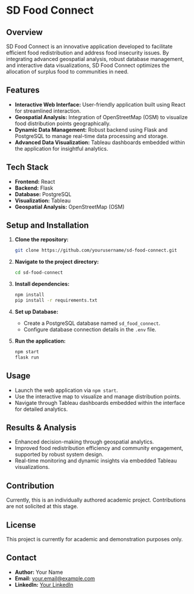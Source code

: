 # SD Food Connect

## Overview

SD Food Connect is an innovative application developed to facilitate efficient food redistribution and address food insecurity issues. By integrating advanced geospatial analysis, robust database management, and interactive data visualizations, SD Food Connect optimizes the allocation of surplus food to communities in need.

## Features

* **Interactive Web Interface:** User-friendly application built using React for streamlined interaction.
* **Geospatial Analysis:** Integration of OpenStreetMap (OSM) to visualize food distribution points geographically.
* **Dynamic Data Management:** Robust backend using Flask and PostgreSQL to manage real-time data processing and storage.
* **Advanced Data Visualization:** Tableau dashboards embedded within the application for insightful analytics.

## Tech Stack

* **Frontend:** React
* **Backend:** Flask
* **Database:** PostgreSQL
* **Visualization:** Tableau
* **Geospatial Analysis:** OpenStreetMap (OSM)

## Setup and Installation

1. **Clone the repository:**

   ```bash
   git clone https://github.com/yourusername/sd-food-connect.git
   ```

2. **Navigate to the project directory:**

   ```bash
   cd sd-food-connect
   ```

3. **Install dependencies:**

   ```bash
   npm install
   pip install -r requirements.txt
   ```

4. **Set up Database:**

   * Create a PostgreSQL database named `sd_food_connect`.
   * Configure database connection details in the `.env` file.

5. **Run the application:**

   ```bash
   npm start
   flask run
   ```

## Usage

* Launch the web application via `npm start`.
* Use the interactive map to visualize and manage distribution points.
* Navigate through Tableau dashboards embedded within the interface for detailed analytics.

## Results & Analysis

* Enhanced decision-making through geospatial analytics.
* Improved food redistribution efficiency and community engagement, supported by robust system design.
* Real-time monitoring and dynamic insights via embedded Tableau visualizations.

## Contribution

Currently, this is an individually authored academic project. Contributions are not solicited at this stage.

## License

This project is currently for academic and demonstration purposes only.

## Contact

* **Author:** Your Name
* **Email:** [your.email@example.com](mailto:your.email@example.com)
* **LinkedIn:** [Your LinkedIn](https://www.linkedin.com/in/yourprofile)
